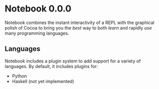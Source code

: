 Notebook 0.0.0
==============

Notebook combines the instant interactivity of a REPL with the graphical polish of Cocoa to bring you the *best* way to both *learn* and rapidly *use* many programming languages.

Languages
---------

Notebook includes a plugin system to add support for a variety of languages. By default, it includes plugins for:

* Python
* Haskell (not yet implemented)